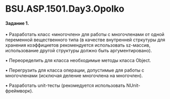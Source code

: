 # BSU.ASP.1501.Day3.Opolko

#### Задание 1.
•	Разработать класс «многочлен» для работы с многочленами от одной переменной вещественного типа (в качестве внутренней стркутуры для хранения коэффициетов рекомендуется использовать sz-массив, использование другой структуры должно быть аргументировано). 

•	Переоределить для класса необходимые методы класса Object.

•	Перегрузить для класса операции, допустимые для работы с многочленами (исключая деление многочлена на многочлен).

•	Разработать unit-тесты (рекомедуется использовать NUnit-фреймворк).
